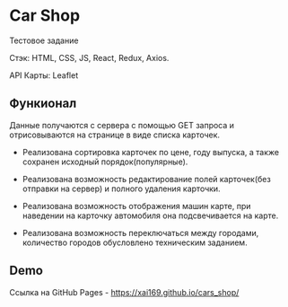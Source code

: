 
# Car Shop

Тестовое задание

Стэк: HTML, CSS, JS, React, Redux, Axios.

API Карты: Leaflet



## Функионал

Данные получаются с сервера с помощью GET запроса и отрисовываются на странице в виде списка карточек.

- Реализована сортировка карточек по цене, году выпуска, а также сохранен исходный порядок(популярные).

- Реализована возможность редактирование полей карточек(без отправки на сервер) и полного удаления карточки.

- Реализована возможность отображения машин карте, при наведении на карточку автомобиля она подсвечивается на карте.

- Реализована возможность переключаться между городами, количество городов обусловлено техническим заданием.


## Demo

Ссылка на GitHub Pages - https://xai169.github.io/cars_shop/

